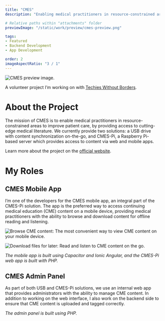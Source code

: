 ```yaml
---
title: "CMES"
description: "Enabling medical practitioners in resource-constrained areas to improve patient care."

# Relative paths within "attachments" folder
previewImage: "/static/work/preview/cmes-preview.png"

tags:
- Featured
- Backend Development
- App Development

order: 2
imageAspectRatio: "3 / 1"
---
```


![CMES preview image.](/static/work/preview/cmes-preview.png)

A volunteer project I’m working on with [Techies Without Borders](http://techieswithoutborders.us).

# About the Project

The mission of CMES is to enable medical practitioners in resource-constrained areas to improve patient care, by providing access to cutting-edge medical literature. We currently provide two solutions: a USB drive with content synchronization on-the-go, and CMES-Pi, a Raspberry Pi-based server which provides access to content via web and mobile apps.

Learn more about the project on the [official website](https://cmesworld.org/).

# My Roles

## CMES Mobile App

I’m one of the developers for the CMES mobile app, an integral part of the CMES-Pi solution. The app is the preferred way to access continuing medical education (CME) content on a mobile device, providing medical practitioners with the ability to browse and download content for offline reading and listening.

![Browse CME content: The most convenient way to view CME content on your mobile device.](/static/work/cmes/browse-cme-content.png)

![Download files for later: Read and listen to CME content on the go.](/static/work/cmes/download-for-later.png)


*The mobile app is built using Capacitor and Ionic Angular, and the CMES-Pi web app is built with PHP.*

## CMES Admin Panel
As part of both USB and CMES-Pi solutions, we use an internal web app that provides administrators with the ability to manage CME content. In addition to working on the web interface, I also work on the backend side to ensure that CME content is uploaded and tagged correctly.

*The admin panel is built using PHP.*
